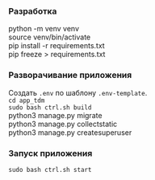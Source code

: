 ### Разработка

python -m venv venv  
source venv/bin/activate  
pip install -r requirements.txt  
pip freeze > requirements.txt  


### Разворачивание приложения
Создать `.env` по шаблону `.env-template`.   
`cd app_tdm`  
`sudo bash ctrl.sh build`   
python3 manage.py migrate  
python3 manage.py collectstatic  
python3 manage.py createsuperuser  
  


### Запуск приложения
`sudo bash ctrl.sh start`  


